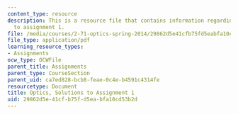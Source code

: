 ```yaml
---
content_type: resource
description: This is a resource file that contains information regarding optics, solutions
  to assignment 1.
file: /media/courses/2-71-optics-spring-2014/29862d5e41cfb75fd5eabfa10cd53b2d_MIT2_71S14_HW_1_sols.pdf
file_type: application/pdf
learning_resource_types:
- Assignments
ocw_type: OCWFile
parent_title: Assignments
parent_type: CourseSection
parent_uid: ca7ed828-bcb8-feae-0c4e-b4591c4314fe
resourcetype: Document
title: Optics, Solutions to Assignment 1
uid: 29862d5e-41cf-b75f-d5ea-bfa10cd53b2d
---
```

